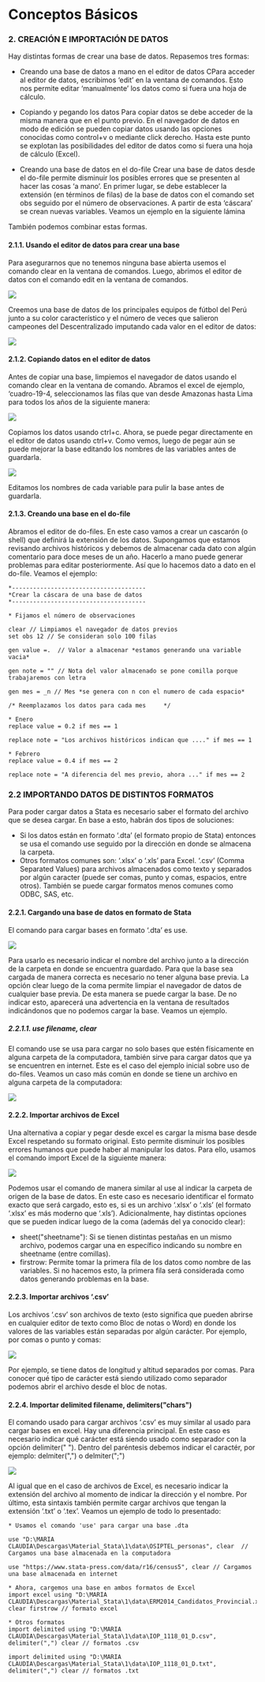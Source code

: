 # Conceptos Básicos

### 2. CREACIÓN E IMPORTACIÓN DE DATOS

Hay distintas formas de crear una base de datos. Repasemos tres formas:

- Creando una base de datos a mano en el editor de datos 
CPara acceder al editor de datos, escribimos ‘edit’ en la ventana de comandos. Esto nos permite editar ‘manualmente’ los datos como si fuera una hoja de cálculo. 

- Copiando y pegando los datos
Para copiar datos se debe acceder de la misma manera que en el punto previo. En el navegador de datos en modo de edición se pueden copiar datos usando las opciones conocidas como control+v o mediante click derecho. Hasta este punto se explotan las posibilidades del editor de datos como si fuera una hoja de cálculo (Excel).

- Creando una base de datos en el do-file
Crear una base de datos desde el do-file permite disminuir los posibles errores que se presenten al hacer las cosas ‘a mano’. En primer lugar, se debe establecer la extensión (en términos de filas) de la base de datos con el comando set obs seguido por el número de observaciones. A partir de esta ‘cáscara’ se crean nuevas variables. Veamos un ejemplo en la siguiente lámina

También podemos combinar estas formas.

#### 2.1.1. Usando el editor de datos para crear una base

Para asegurarnos que no tenemos ninguna base abierta usemos el comando clear en la ventana de comandos. Luego, abrimos el editor de datos con el comando edit en la ventana de comandos.

![](https://scontent.flim30-1.fna.fbcdn.net/v/t39.30808-6/332700096_1252156802064620_8917215085994334101_n.jpg?_nc_cat=109&ccb=1-7&_nc_sid=730e14&_nc_ohc=MHQtjBbxsg4AX_vq2_2&_nc_ht=scontent.flim30-1.fna&oh=00_AfBWX7qefeMzthlRJVIxl2So2YKIipkDh5buky5duclAjg&oe=63FAD018)

Creemos una base de datos de los principales equipos de fútbol del Perú junto a su color característico y el número de veces que salieron campeones del Descentralizado imputando cada valor en el editor de datos:

![](https://scontent.flim30-1.fna.fbcdn.net/v/t39.30808-6/332581516_1268855420334633_2607384605243036320_n.jpg?_nc_cat=103&ccb=1-7&_nc_sid=730e14&_nc_ohc=kk7lTrTpSOgAX-Hw5AD&_nc_ht=scontent.flim30-1.fna&oh=00_AfAhsWkFG09suo88Qp_3UrugpJApe7xYjuj-Y1vctYDzUg&oe=63FA626F)

#### 2.1.2. Copiando datos en el editor de datos

Antes de copiar una base, limpiemos el navegador de datos usando el comando clear en la ventana de comando. Abramos el excel de ejemplo, ‘cuadro-19-4, seleccionamos las filas que van desde Amazonas hasta Lima para todos los años de la siguiente manera:

![](https://scontent.flim30-1.fna.fbcdn.net/v/t39.30808-6/332460037_944879089863965_1810047713913578392_n.jpg?_nc_cat=105&ccb=1-7&_nc_sid=730e14&_nc_ohc=yztcG208ofoAX-Cv1CJ&_nc_ht=scontent.flim30-1.fna&oh=00_AfBT8bJTJQl01iMhYQfFxtwixPpP_LoVcj6bOxxhyPUNuQ&oe=63F9C5AD)

Copiamos los datos usando ctrl+c. Ahora, se puede pegar directamente en el editor de datos usando ctrl+v.
Como vemos, luego de pegar aún se puede mejorar la base editando los nombres de las variables antes de guardarla.

![](https://scontent.flim30-1.fna.fbcdn.net/v/t39.30808-6/332516909_1134043907289062_4803419034087822735_n.jpg?_nc_cat=100&ccb=1-7&_nc_sid=730e14&_nc_ohc=UzEUueSam4wAX-qzigP&_nc_ht=scontent.flim30-1.fna&oh=00_AfDEICCtqYEjZ5vo6lMWkFXIdib5WCsJFlHa-nKsOsxT9g&oe=63FAD770)

Editamos los nombres de cada variable para pulir la base antes de guardarla.

#### 2.1.3. Creando una base en el do-file

Abramos el editor de do-files. En este caso vamos a crear un cascarón (o shell) que definirá la extensión de los datos. Supongamos que estamos revisando archivos históricos y debemos de almacenar cada dato con algún comentario para doce meses de un año. Hacerlo a mano puede generar problemas para editar posteriormente. Así que lo hacemos dato a dato en el do-file. Veamos el ejemplo:

```
*--------------------------------------
*Crear la cáscara de una base de datos
*--------------------------------------

* Fijamos el número de observaciones

clear // Limpiamos el navegador de datos previos
set obs 12 // Se consideran solo 100 filas

gen value =.  // Valor a almacenar *estamos generando una variable vacia*

gen note = "" // Nota del valor almacenado se pone comilla porque trabajaremos con letra

gen mes = _n // Mes *se genera con n con el numero de cada espacio*

/* Reemplazamos los datos para cada mes 	*/

* Enero
replace value = 0.2 if mes == 1

replace note = "Los archivos históricos indican que ...." if mes == 1

* Febrero
replace value = 0.4 if mes == 2

replace note = "A diferencia del mes previo, ahora ..." if mes == 2
```

### 2.2 IMPORTANDO DATOS DE DISTINTOS FORMATOS

Para poder cargar datos a Stata es necesario saber el formato del archivo que se desea cargar. En base a esto, habrán dos tipos de soluciones: 

- Si los datos están en formato ‘.dta’ (el formato propio de Stata) entonces se usa el comando use seguido por la dirección en donde se almacena la carpeta.
- Otros formatos comunes son:
‘.xlsx’ o ‘.xls’ para Excel.
‘.csv’ (Comma Separated Values) para archivos almacenados como texto y separados por algún caracter (puede ser comas, punto y comas, espacios, entre otros).
También se puede cargar formatos menos comunes como ODBC, SAS, etc.

#### 2.2.1. Cargando una base de datos en formato de Stata

El comando para cargar bases en formato ‘.dta’ es use. 

![](https://scontent.flim30-1.fna.fbcdn.net/v/t39.30808-6/332521266_1235207670405489_5607491871254495075_n.jpg?_nc_cat=110&ccb=1-7&_nc_sid=730e14&_nc_ohc=dPCQ0jzZ6D4AX-7zaTc&_nc_ht=scontent.flim30-1.fna&oh=00_AfDRYxpt25WJTi2NOlV61JBzLHb9rE9dDuRQQLUUfHBTpw&oe=63FB3E2A)

Para usarlo es necesario indicar el nombre del archivo junto a la dirección de la carpeta en donde se encuentra guardado. Para que la base sea cargada de manera correcta es necesario no tener alguna base previa. La opción clear luego de la coma permite limpiar el navegador de datos de cualquier base previa. De esta manera se puede cargar la base. De no indicar esto, aparecerá una advertencia en la ventana de resultados indicándonos que no podemos cargar la base. Veamos un ejemplo.

##### 2.2.1.1. use filename, clear

El comando use se usa para cargar no solo bases que estén físicamente en alguna carpeta de la computadora, también sirve para cargar datos que ya se encuentren en internet. Este es el caso del ejemplo inicial sobre uso de do-files. Veamos un caso más común en donde se tiene un archivo en alguna carpeta de la computadora:

![](https://scontent.flim30-1.fna.fbcdn.net/v/t39.30808-6/332378463_591553792498617_80423536740893636_n.jpg?_nc_cat=106&ccb=1-7&_nc_sid=730e14&_nc_ohc=mnB-Xiz3hroAX87LqGP&_nc_ht=scontent.flim30-1.fna&oh=00_AfD_mu-y-5hj1HtnXiPZAh60yOdl5idFzTc_d_ravoqfOw&oe=63FB18CD)

#### 2.2.2. Importar archivos de Excel

Una alternativa a copiar y pegar desde excel es cargar la misma base desde Excel respetando su formato original. Esto permite disminuir los posibles errores humanos que puede haber al manipular los datos. Para ello, usamos el comando import Excel de la siguiente manera: 

![](https://scontent.flim30-1.fna.fbcdn.net/v/t39.30808-6/332694896_688252706379763_5954638655148762183_n.jpg?_nc_cat=106&ccb=1-7&_nc_sid=730e14&_nc_ohc=PdqbkvMJMccAX-BVM_w&tn=Xc4MjXoFM9qCnvxH&_nc_ht=scontent.flim30-1.fna&oh=00_AfAShd_KdZe5kO8Dc8kZCnoMdp0o64IIvcb3JIgtT0HG5Q&oe=63FB5EEB)

Podemos usar el comando de manera similar al use al indicar la carpeta de origen de la base de datos. En este caso es necesario identificar el formato exacto que será cargado, esto es, si es un archivo ‘.xlsx’ o ‘.xls’ (el formato ‘.xlsx’ es más moderno que ‘.xls’). 
Adicionalmente, hay distintas opciones que se pueden indicar luego de la coma (además del ya conocido clear):

- sheet("sheetname"): Si se tienen distintas pestañas en un mismo archivo, podemos cargar una en específico indicando su nombre en sheetname (entre comillas).
- firstrow: Permite tomar la primera fila de los datos como nombre de las variables. Si no hacemos esto, la primera fila será considerada como datos generando problemas en la base.

#### 2.2.3. Importar archivos ‘.csv’

Los archivos ‘.csv’ son archivos de texto (esto significa que pueden abrirse en cualquier editor de texto como Bloc de notas o Word) en donde los valores de las variables están separadas por algún carácter. Por ejemplo, por comas o punto y comas:

![](https://scontent.flim30-1.fna.fbcdn.net/v/t39.30808-6/332379626_507269281569202_6861443367771183789_n.jpg?_nc_cat=106&ccb=1-7&_nc_sid=730e14&_nc_ohc=Fv-Jww5XrokAX9Gcnjl&_nc_ht=scontent.flim30-1.fna&oh=00_AfB6DEDHLwMAxIxzRsdWgOrAh08dMHsbwl5T7il2nlOnsA&oe=63FB34F6)

Por ejemplo, se tiene datos de longitud y altitud separados por comas. Para conocer qué tipo de carácter está siendo utilizado como separador podemos abrir el archivo desde el bloc de notas.

#### 2.2.4. Importar delimited filename, delimiters("chars")

El comando usado para cargar archivos ‘.csv’ es muy similar al usado para cargar bases en excel. Hay una diferencia principal. En este caso es necesario indicar qué carácter está siendo usado como separador con la opción delimiter(" "). Dentro del paréntesis debemos indicar el caractér, por ejemplo: delmiter(",") o delmiter(";")

![](https://scontent.flim30-1.fna.fbcdn.net/v/t39.30808-6/332688224_875661640329920_3372800927429218119_n.jpg?_nc_cat=100&ccb=1-7&_nc_sid=730e14&_nc_ohc=dIM5EN4zJWEAX9ISNHc&_nc_ht=scontent.flim30-1.fna&oh=00_AfDG6aKfRYzjx5zddMdmVbK1xjAu5zgo3hy81JFKhCtdHA&oe=63FB83F2)

Al igual que en el caso de archivos de Excel, es necesario indicar la extensión del archivo al momento de indicar la dirección y el nombre. Por último, esta sintaxis también permite cargar archivos que tengan la extensión ‘.txt’ o ‘.tex’. Veamos un ejemplo de todo lo presentado:

```
* Usamos el comando 'use' para cargar una base .dta

use "D:\MARIA CLAUDIA\Descargas\Material_Stata\1\data\OSIPTEL_personas", clear	// Cargamos una base almacenada en la computadora

use "https://www.stata-press.com/data/r16/census5", clear // Cargamos una base almacenada en internet

* Ahora, cargemos una base en ambos formatos de Excel
import excel using "D:\MARIA CLAUDIA\Descargas\Material_Stata\1\data\ERM2014_Candidatos_Provincial.xlsx", clear firstrow // formato excel 
	
* Otros formatos
import delimited using "D:\MARIA CLAUDIA\Descargas\Material_Stata\1\data\IOP_1118_01_D.csv", delimiter(",") clear // formatos .csv

import delimited using "D:\MARIA CLAUDIA\Descargas\Material_Stata\1\data\IOP_1118_01_D.txt", delimiter(",") clear // formatos .txt 
```